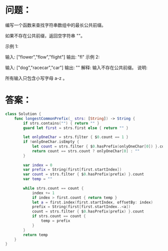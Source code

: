 # 问题：
 
编写一个函数来查找字符串数组中的最长公共前缀。

如果不存在公共前缀，返回空字符串 ""。

示例 1:

输入: ["flower","flow","flight"]
输出: "fl"
示例 2:

输入: ["dog","racecar","car"]
输出: ""
解释: 输入不存在公共前缀。
说明:

所有输入只包含小写字母 a-z 。

# 答案：

```swift
class Solution {
    func longestCommonPrefix(_ strs: [String]) -> String {
        if strs.contains("") { return "" }
        guard let first = strs.first else { return "" }
        
        let onlyOneChar = strs.filter { $0.count == 1 }
        if !onlyOneChar.isEmpty {
            let count = strs.filter { $0.hasPrefix(onlyOneChar[0]) }.count
            return count == strs.count ? onlyOneChar[0] : ""
        }
        
        var index = 0
        var prefix = String(first[first.startIndex])
        var count = strs.filter { $0.hasPrefix(prefix) }.count
        var temp = ""
        
        while strs.count == count {
            index += 1
            if index > first.count { return temp }
            let a = first.index(first.startIndex, offsetBy: index)
            prefix = String(first[first.startIndex..<a])
            count = strs.filter { $0.hasPrefix(prefix) }.count
            if strs.count == count {
                temp = prefix
            }
        }
        return temp
    }
}
```
